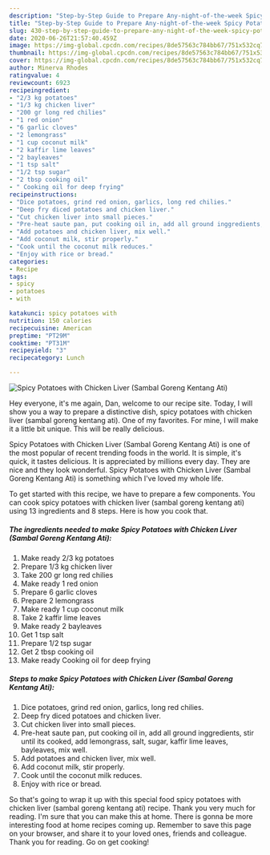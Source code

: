 ```yaml
---
description: "Step-by-Step Guide to Prepare Any-night-of-the-week Spicy Potatoes with Chicken Liver (Sambal Goreng Kentang Ati)"
title: "Step-by-Step Guide to Prepare Any-night-of-the-week Spicy Potatoes with Chicken Liver (Sambal Goreng Kentang Ati)"
slug: 430-step-by-step-guide-to-prepare-any-night-of-the-week-spicy-potatoes-with-chicken-liver-sambal-goreng-kentang-ati
date: 2020-06-26T21:57:40.459Z
image: https://img-global.cpcdn.com/recipes/8de57563c784bb67/751x532cq70/spicy-potatoes-with-chicken-liver-sambal-goreng-kentang-ati-recipe-main-photo.jpg
thumbnail: https://img-global.cpcdn.com/recipes/8de57563c784bb67/751x532cq70/spicy-potatoes-with-chicken-liver-sambal-goreng-kentang-ati-recipe-main-photo.jpg
cover: https://img-global.cpcdn.com/recipes/8de57563c784bb67/751x532cq70/spicy-potatoes-with-chicken-liver-sambal-goreng-kentang-ati-recipe-main-photo.jpg
author: Minerva Rhodes
ratingvalue: 4
reviewcount: 6923
recipeingredient:
- "2/3 kg potatoes"
- "1/3 kg chicken liver"
- "200 gr long red chilies"
- "1 red onion"
- "6 garlic cloves"
- "2 lemongrass"
- "1 cup coconut milk"
- "2 kaffir lime leaves"
- "2 bayleaves"
- "1 tsp salt"
- "1/2 tsp sugar"
- "2 tbsp cooking oil"
- " Cooking oil for deep frying"
recipeinstructions:
- "Dice potatoes, grind red onion, garlics, long red chilies."
- "Deep fry diced potatoes and chicken liver."
- "Cut chicken liver into small pieces."
- "Pre-heat saute pan, put cooking oil in, add all ground inggredients, stir until its cooked, add lemongrass, salt, sugar, kaffir lime leaves, bayleaves, mix well."
- "Add potatoes and chicken liver, mix well."
- "Add coconut milk, stir properly."
- "Cook until the coconut milk reduces."
- "Enjoy with rice or bread."
categories:
- Recipe
tags:
- spicy
- potatoes
- with

katakunci: spicy potatoes with 
nutrition: 150 calories
recipecuisine: American
preptime: "PT29M"
cooktime: "PT31M"
recipeyield: "3"
recipecategory: Lunch

---
```



![Spicy Potatoes with Chicken Liver (Sambal Goreng Kentang Ati)](https://img-global.cpcdn.com/recipes/8de57563c784bb67/751x532cq70/spicy-potatoes-with-chicken-liver-sambal-goreng-kentang-ati-recipe-main-photo.jpg)

Hey everyone, it's me again, Dan, welcome to our recipe site. Today, I will show you a way to prepare a distinctive dish, spicy potatoes with chicken liver (sambal goreng kentang ati). One of my favorites. For mine, I will make it a little bit unique. This will be really delicious.



Spicy Potatoes with Chicken Liver (Sambal Goreng Kentang Ati) is one of the most popular of recent trending foods in the world. It is simple, it's quick, it tastes delicious. It is appreciated by millions every day. They are nice and they look wonderful. Spicy Potatoes with Chicken Liver (Sambal Goreng Kentang Ati) is something which I've loved my whole life.


To get started with this recipe, we have to prepare a few components. You can cook spicy potatoes with chicken liver (sambal goreng kentang ati) using 13 ingredients and 8 steps. Here is how you cook that.

<!--inarticleads1-->

##### The ingredients needed to make Spicy Potatoes with Chicken Liver (Sambal Goreng Kentang Ati):

1. Make ready 2/3 kg potatoes
1. Prepare 1/3 kg chicken liver
1. Take 200 gr long red chilies
1. Make ready 1 red onion
1. Prepare 6 garlic cloves
1. Prepare 2 lemongrass
1. Make ready 1 cup coconut milk
1. Take 2 kaffir lime leaves
1. Make ready 2 bayleaves
1. Get 1 tsp salt
1. Prepare 1/2 tsp sugar
1. Get 2 tbsp cooking oil
1. Make ready  Cooking oil for deep frying




<!--inarticleads2-->

##### Steps to make Spicy Potatoes with Chicken Liver (Sambal Goreng Kentang Ati):

1. Dice potatoes, grind red onion, garlics, long red chilies.
1. Deep fry diced potatoes and chicken liver.
1. Cut chicken liver into small pieces.
1. Pre-heat saute pan, put cooking oil in, add all ground inggredients, stir until its cooked, add lemongrass, salt, sugar, kaffir lime leaves, bayleaves, mix well.
1. Add potatoes and chicken liver, mix well.
1. Add coconut milk, stir properly.
1. Cook until the coconut milk reduces.
1. Enjoy with rice or bread.




So that's going to wrap it up with this special food spicy potatoes with chicken liver (sambal goreng kentang ati) recipe. Thank you very much for reading. I'm sure that you can make this at home. There is gonna be more interesting food at home recipes coming up. Remember to save this page on your browser, and share it to your loved ones, friends and colleague. Thank you for reading. Go on get cooking!
